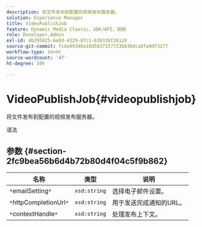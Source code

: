 ```yaml
---
description: 将文件发布到配置的视频发布服务器。
solution: Experience Manager
title: VideoPublishJob
feature: Dynamic Media Classic，SDK/API，视频
role: Developer,Admin
exl-id: 4b295025-6e8d-4329-87c1-63633bf26129
source-git-commit: fcda99340a18d5037157723bb3bdca5fa9df3277
workflow-type: tm+mt
source-wordcount: '47'
ht-degree: 10%

---
```


# VideoPublishJob{#videopublishjob}

将文件发布到配置的视频发布服务器。

语法

## 参数 {#section-2fc9bea56b6d4b72b80d4f04c5f9b862}

| 名称 | 类型 | 说明 |
|---|---|---|
| `*`emailSetting`*` | `xsd:string` | 选择电子邮件设置。 |
| `*`httpCompletionUrl`*` | `xsd:string` | 用于发送完成通知的URL。 |
| `*`contextHandle`*` | `xsd:string` | 处理发布上下文。 |
